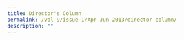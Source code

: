 ```yaml
---
title: Director's Column
permalink: /vol-9/issue-1/Apr-Jun-2013/director-column/
description: ""
---
```


